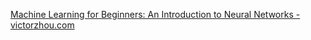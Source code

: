 [Machine Learning for Beginners: An Introduction to Neural Networks - victorzhou.com](https://victorzhou.com/blog/intro-to-neural-networks/)
